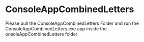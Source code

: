 # ConsoleAppCombinedLetters
Please pull the ConsoleAppCombinedLetters Folder
and run the ConsoleAppCombinedLetters.exe app inside the onsoleAppCombinedLetters folder
